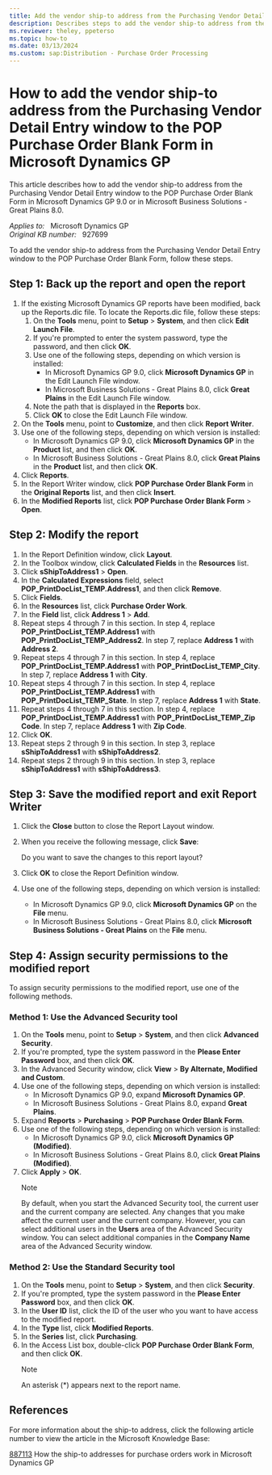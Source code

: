 ```yaml
---
title: Add the vendor ship-to address from the Purchasing Vendor Detail Entry window to the POP Purchase Order Blank Form in Microsoft Dynamics GP
description: Describes steps to add the vendor ship-to address from the Purchasing Vendor Detail Entry window to the POP Purchase Order Blank Form in Microsoft Dynamics GP.
ms.reviewer: theley, ppeterso
ms.topic: how-to
ms.date: 03/13/2024
ms.custom: sap:Distribution - Purchase Order Processing
---
```

# How to add the vendor ship-to address from the Purchasing Vendor Detail Entry window to the POP Purchase Order Blank Form in Microsoft Dynamics GP

This article describes how to add the vendor ship-to address from the Purchasing Vendor Detail Entry window to the POP Purchase Order Blank Form in Microsoft Dynamics GP 9.0 or in Microsoft Business Solutions - Great Plains 8.0.

_Applies to:_ &nbsp; Microsoft Dynamics GP  
_Original KB number:_ &nbsp; 927699

To add the vendor ship-to address from the Purchasing Vendor Detail Entry window to the POP Purchase Order Blank Form, follow these steps.

## Step 1: Back up the report and open the report

1. If the existing Microsoft Dynamics GP reports have been modified, back up the Reports.dic file. To locate the Reports.dic file, follow these steps:
    1. On the **Tools** menu, point to **Setup** > **System**, and then click **Edit Launch File**.
    1. If you're prompted to enter the system password, type the password, and then click **OK**.
    1. Use one of the following steps, depending on which version is installed:
        - In Microsoft Dynamics GP 9.0, click **Microsoft Dynamics GP** in the Edit Launch File window.
        - In Microsoft Business Solutions - Great Plains 8.0, click **Great Plains** in the Edit Launch File window.
    1. Note the path that is displayed in the **Reports** box.
    1. Click **OK** to close the Edit Launch File window.
1. On the **Tools** menu, point to **Customize**, and then click **Report Writer**.
1. Use one of the following steps, depending on which version is installed:
    - In Microsoft Dynamics GP 9.0, click **Microsoft Dynamics GP** in the **Product** list, and then click **OK**.
    - In Microsoft Business Solutions - Great Plains 8.0, click **Great Plains** in the **Product** list, and then click **OK**.
1. Click **Reports**.
1. In the Report Writer window, click **POP Purchase Order Blank Form** in the **Original Reports** list, and then click **Insert**.
1. In the **Modified Reports** list, click **POP Purchase Order Blank Form** > **Open**.

## Step 2: Modify the report

1. In the Report Definition window, click **Layout**.
1. In the Toolbox window, click **Calculated Fields** in the **Resources** list.
1. Click **sShipToAddress1** > **Open**.
1. In the **Calculated Expressions** field, select **POP_PrintDocList_TEMP.Address1**, and then click **Remove**.
1. Click **Fields**.
1. In the **Resources** list, click **Purchase Order Work**.
1. In the **Field** list, click **Address 1** > **Add**.
1. Repeat steps 4 through 7 in this section. In step 4, replace **POP_PrintDocList_TEMP.Address1** with **POP_PrintDocList_TEMP_Address2**. In step 7, replace **Address 1** with **Address 2**.
1. Repeat steps 4 through 7 in this section. In step 4, replace **POP_PrintDocList_TEMP.Address1** with **POP_PrintDocList_TEMP_City**. In step 7, replace **Address 1** with **City**.
1. Repeat steps 4 through 7 in this section. In step 4, replace **POP_PrintDocList_TEMP.Address1** with **POP_PrintDocList_TEMP_State**. In step 7, replace **Address 1** with **State**.
1. Repeat steps 4 through 7 in this section. In step 4, replace **POP_PrintDocList_TEMP.Address1** with **POP_PrintDocList_TEMP_Zip Code**. In step 7, replace **Address 1** with **Zip Code**.
1. Click **OK**.
1. Repeat steps 2 through 9 in this section. In step 3, replace **sShipToAddress1** with **sShipToAddress2**.
1. Repeat steps 2 through 9 in this section. In step 3, replace **sShipToAddress1** with **sShipToAddress3**.

## Step 3: Save the modified report and exit Report Writer

1. Click the **Close** button to close the Report Layout window.
1. When you receive the following message, click **Save**:

    Do you want to save the changes to this report layout?
1. Click **OK** to close the Report Definition window.
1. Use one of the following steps, depending on which version is installed:
    - In Microsoft Dynamics GP 9.0, click **Microsoft Dynamics GP** on the **File** menu.
    - In Microsoft Business Solutions - Great Plains 8.0, click **Microsoft Business Solutions - Great Plains** on the **File** menu.

## Step 4: Assign security permissions to the modified report

To assign security permissions to the modified report, use one of the following methods.

### Method 1: Use the Advanced Security tool

1. On the **Tools** menu, point to **Setup** > **System**, and then click **Advanced Security**.
1. If you're prompted, type the system password in the **Please Enter Password** box, and then click **OK**.
1. In the Advanced Security window, click **View** > **By Alternate, Modified and Custom**.
1. Use one of the following steps, depending on which version is installed:
    - In Microsoft Dynamics GP 9.0, expand **Microsoft Dynamics GP**.
    - In Microsoft Business Solutions - Great Plains 8.0, expand **Great Plains**.
1. Expand **Reports** > **Purchasing** > **POP Purchase Order Blank Form**.
1. Use one of the following steps, depending on which version is installed:
    - In Microsoft Dynamics GP 9.0, click **Microsoft Dynamics GP (Modified)**.
    - In Microsoft Business Solutions - Great Plains 8.0, click **Great Plains (Modified)**.
1. Click **Apply** > **OK**.
    > [!NOTE]
    > By default, when you start the Advanced Security tool, the current user and the current company are selected. Any changes that you make affect the current user and the current company. However, you can select additional users in the **Users** area of the Advanced Security window. You can select additional companies in the **Company Name** area of the Advanced Security window.

### Method 2: Use the Standard Security tool

1. On the **Tools** menu, point to **Setup** > **System**, and then click **Security**.
1. If you're prompted, type the system password in the **Please Enter Password** box, and then click **OK**.
1. In the **User ID** list, click the ID of the user who you want to have access to the modified report.
1. In the **Type** list, click **Modified Reports**.
1. In the **Series** list, click **Purchasing**.
1. In the Access List box, double-click **POP Purchase Order Blank Form**, and then click **OK**.
    > [!NOTE]
    > An asterisk (*) appears next to the report name.

## References

For more information about the ship-to address, click the following article number to view the article in the Microsoft Knowledge Base:

[887113](https://support.microsoft.com/help/887113) How the ship-to addresses for purchase orders work in Microsoft Dynamics GP
